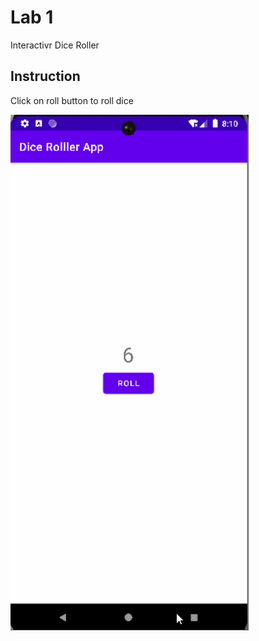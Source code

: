 # Lab 1

Interactivr Dice Roller

## Instruction

Click on roll button to roll dice

![](https://github.com/aprameya200/lab_1_DiceRollerApp/blob/Dice_App_Basic/Gifs/Single_Dice_Roll.gif)

